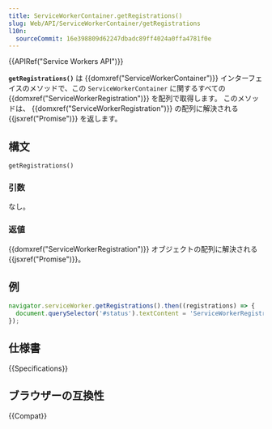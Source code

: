 ```yaml
---
title: ServiceWorkerContainer.getRegistrations()
slug: Web/API/ServiceWorkerContainer/getRegistrations
l10n:
  sourceCommit: 16e398809d62247dbadc89ff4024a0ffa4781f0e
---
```


{{APIRef("Service Workers API")}}

**`getRegistrations()`** は {{domxref("ServiceWorkerContainer")}} インターフェイスのメソッドで、この `ServiceWorkerContainer` に関するすべての {{domxref("ServiceWorkerRegistration")}} を配列で取得します。 このメソッドは、 {{domxref("ServiceWorkerRegistration")}} の配列に解決される {{jsxref("Promise")}} を返します。

## 構文

```js-nolint
getRegistrations()
```

### 引数

なし。

### 返値

{{domxref("ServiceWorkerRegistration")}} オブジェクトの配列に解決される {{jsxref("Promise")}}。

## 例

```js
navigator.serviceWorker.getRegistrations().then((registrations) => {
  document.querySelector('#status').textContent = 'ServiceWorkerRegistration が見つかりました。';
});
```

## 仕様書

{{Specifications}}

## ブラウザーの互換性

{{Compat}}
